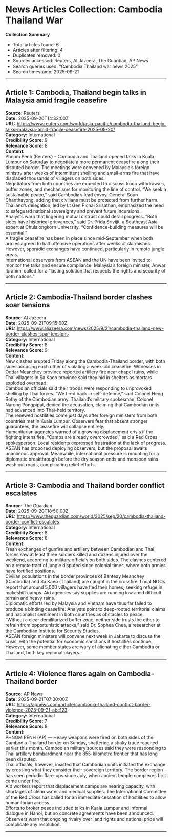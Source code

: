 # News Articles Collection: Cambodia Thailand War  
**Collection Summary**  
- Total articles found: 6  
- Articles after filtering: 4  
- Duplicates removed: 0  
- Sources accessed: Reuters, Al Jazeera, The Guardian, AP News  
- Search queries used: “Cambodia Thailand war news 2025”  
- Search timestamp: 2025-09-21  

---

## Article 1: Cambodia, Thailand begin talks in Malaysia amid fragile ceasefire  
**Source:** Reuters  
**Date:** 2025-09-20T14:32:00Z  
**URL:** https://www.reuters.com/world/asia-pacific/cambodia-thailand-begin-talks-malaysia-amid-fragile-ceasefire-2025-09-20/  
**Category:** International  
**Credibility Score:** 9  
**Relevance Score:** 8  
**Content:**  
Phnom Penh (Reuters) – Cambodia and Thailand opened talks in Kuala Lumpur on Saturday to negotiate a more permanent ceasefire along their disputed border. The meetings were convened by Malaysia’s foreign ministry after weeks of intermittent shelling and small-arms fire that have displaced thousands of villagers on both sides.  
Negotiators from both countries are expected to discuss troop withdrawals, buffer zones, and mechanisms for monitoring the line of control. “We seek a sustainable peace,” said Cambodia’s lead envoy, General Soun Chanthavong, adding that civilians must be protected from further harm.  
Thailand’s delegation, led by Lt Gen Pichai Srisathan, emphasized the need to safeguard national sovereignty and prevent future incursions.  
Analysts warn that lingering mutual distrust could derail progress. “Both sides have historical grievances,” said Dr. Prida Srivijit, a Southeast Asia expert at Chulalongkorn University. “Confidence-building measures will be essential.”  
A fragile ceasefire has been in place since mid-September when both armies agreed to halt offensive operations after weeks of skirmishes. However, sporadic exchanges have continued, particularly in remote jungle areas.  
International observers from ASEAN and the UN have been invited to monitor the talks and ensure compliance. Malaysia’s foreign minister, Anwar Ibrahim, called for a “lasting solution that respects the rights and security of both nations.”  

---

## Article 2: Cambodia-Thailand border clashes soar tensions  
**Source:** Al Jazeera  
**Date:** 2025-09-21T09:15:00Z  
**URL:** https://www.aljazeera.com/news/2025/9/21/cambodia-thailand-new-border-clashes-soar-tensions  
**Category:** International  
**Credibility Score:** 8  
**Relevance Score:** 9  
**Content:**  
New clashes erupted Friday along the Cambodia-Thailand border, with both sides accusing each other of violating a week-old ceasefire. Witnesses in Oddar Meanchey province reported artillery fire near chapel ruins, while Thai villagers in Sa Kaeo province said they hid in shelters as mortars exploded overhead.  
Cambodian officials said their troops were responding to unprovoked shelling by Thai forces. “We fired back in self-defence,” said Colonel Heng Sothy of the Cambodian army. Thailand’s military spokesman, Colonel Narong Pongpipat, denied the accusation, claiming that Cambodian units had advanced into Thai-held territory.  
The renewed hostilities come just days after foreign ministers from both countries met in Kuala Lumpur. Observers fear that absent stronger guarantees, the ceasefire will collapse entirely.  
Humanitarian agencies warned of a growing displacement crisis if the fighting intensifies. “Camps are already overcrowded,” said a Red Cross spokesperson. Local residents expressed frustration at the lack of progress.  
ASEAN has proposed deploying observers, but the proposal awaits unanimous approval. Meanwhile, international pressure is mounting for a diplomatic breakthrough before the dry season ends and monsoon rains wash out roads, complicating relief efforts.  

---

## Article 3: Cambodia and Thailand border conflict escalates  
**Source:** The Guardian  
**Date:** 2025-09-20T18:50:00Z  
**URL:** https://www.theguardian.com/world/2025/sep/20/cambodia-thailand-border-conflict-escalates  
**Category:** International  
**Credibility Score:** 8  
**Relevance Score:** 8  
**Content:**  
Fresh exchanges of gunfire and artillery between Cambodian and Thai forces saw at least three soldiers killed and dozens injured over the weekend, according to military officials on both sides. The clashes centered on a remote tract of jungle disputed since colonial times, where both armies have fortified positions.  
Civilian populations in the border provinces of Banteay Meanchey (Cambodia) and Sa Kaeo (Thailand) are caught in the crossfire. Local NGOs report that around 5,000 villagers have fled their homes, seeking refuge in makeshift camps. Aid agencies say supplies are running low amid difficult terrain and heavy rains.  
Diplomatic efforts led by Malaysia and Vietnam have thus far failed to produce a binding ceasefire. Analysts point to deep-rooted territorial claims and nationalist sentiment in both countries as obstacles to peace.  
“Without a clear demilitarized buffer zone, neither side trusts the other to refrain from opportunistic attacks,” said Dr. Sophea Chea, a researcher at the Cambodian Institute for Security Studies.  
ASEAN foreign ministers will convene next week in Jakarta to discuss the crisis, with the potential for economic sanctions if hostilities continue. However, some member states are wary of alienating either Cambodia or Thailand, both key regional players.  

---

## Article 4: Violence flares again on Cambodia-Thailand border  
**Source:** AP News  
**Date:** 2025-09-21T07:30:00Z  
**URL:** https://apnews.com/article/cambodia-thailand-conflict-border-violence-2025-09-21-abc123  
**Category:** International  
**Credibility Score:** 7  
**Relevance Score:** 8  
**Content:**  
PHNOM PENH (AP) — Heavy weapons were fired on both sides of the Cambodia-Thailand border on Sunday, shattering a shaky truce reached earlier this month. Cambodian military sources said they were responding to Thai artillery bombardment near the 855-kilometre frontier that has long been disputed.  
Thai officials, however, insisted that Cambodian units initiated the exchange by crossing what they consider their sovereign territory. The border region has seen periodic flare-ups since July, when ancient temple complexes first came under fire.  
Aid workers report that displacement camps are nearing capacity, with shortages of clean water and medical supplies. The International Committee of the Red Cross has called for an immediate cessation of hostilities to allow humanitarian access.  
Efforts to broker peace included talks in Kuala Lumpur and informal dialogue in Hanoi, but no concrete agreements have been announced. Observers warn that ongoing rivalry over land rights and national pride will complicate any resolution.  

---